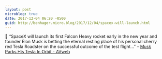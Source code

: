 ```yaml
---
layout: post
microblog: true
date: 2017-12-04 06:20 -0500
guid: http://benhager.micro.blog/2017/12/04/spacex-will-launch.html
---
```

🚀 “SpaceX will launch its first Falcon Heavy rocket early in the new year and founder Elon Musk is betting the eternal resting place of his personal cherry red Tesla Roadster on the successful outcome of the test flight…” – [Musk Parks His Tesla In Orbit - AVweb](https://www.avweb.com/avwebflash/news/Musk-Parks-His-Tesla-In-Orbit-230003-1.html)
